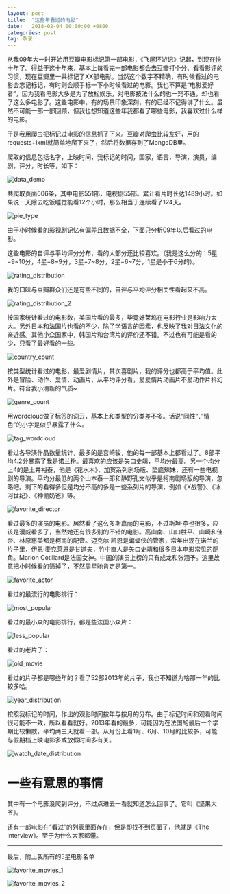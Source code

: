 ```yaml
---
layout: post
title:  "这些年看过的电影"
date:   2018-02-04 00:00:00 +0800
categories: post
tag: 杂录
---
```


从我09年大一时开始用豆瓣电影标记第一部电影，《飞屋环游记》记起，到现在快十年了。得益于这十年来，基本上每看完一部电影都会去豆瓣打个分、看看影评的习惯，现在豆瓣里一共标记了XX部电影。当然这个数字不精确，有时候看过的电影会忘记标记，有时则会顺手标一下小时候看过的电影。我也不算是“电影爱好者”，因为我看电影大多是为了放松娱乐，对电影技法什么的也一窍不通，却也看了这么多电影了。这些电影中，有的场景印象深刻，有的已经不记得讲了什么。虽然不可能一部一部回顾，但我也想知道这些年我都看了哪些电影，我喜欢过什么样的电影。

于是我用爬虫把标记过电影的信息抓了下来。豆瓣对爬虫比较友好，用的requests+lxml就简单地爬下来了，然后将数据存到了MongoDB里。

爬取的信息包括名字，上映时间，我标记的时间，国家，语言，导演，演员，编剧，评分，时长等，如下：

![data_demo](/assets/watched-movies/data_demo.png)

共爬取页面606条，其中电影551部，电视剧55部。累计看片时长达1489小时。如果说一天除去吃饭睡觉能看12个小时，那么相当于连续看了124天。

![pie_type](/assets/watched-movies/pie_type.png)

由于小时候看的影视剧记忆有偏差且数据不全，下面只分析09年以后看过的电影。

这些电影的自评与平均评分分布，看的大部分还比较喜欢。（我是这么分的：5星=9~10分，4星=8~9分，3星=7~8分，2星=6~7分，1星是小于6分的）。

![rating_distribution](/assets/watched-movies/rating_distribution.png)

我的口味与豆瓣群众们还是有些不同的，自评与平均评分相关性看起来不高。

![rating_distribution_2](/assets/watched-movies/rating_distribution_2.png)

按国家统计看过的电影数，美国片看的最多，毕竟好莱坞在电影行业是影响力太大。另外日本和法国片也看的不少，除了学语言的因素，也反映了我对日法文化的亲近感。其他小众国家中，韩国片和台湾片的评价还不错。不过也有可能是看的少，只看了最好看的一些。

![country_count](/assets/watched-movies/country_count.png)

按类型统计看过的电影，最爱剧情片，其次喜剧片，我的评分也都高于平均值。此外是冒险、动作、爱情、动画片，从平均评分看，爱爱情片动画片不爱动作片科幻片。符合我小清新的气质~

![genre_count](/assets/watched-movies/gerne_count.png)

用wordcloud做了标签的词云，基本上和类型的分类差不多。话说“同性“、”情色”的小字是似乎暴露了什么。

![tag_wordcloud](/assets/watched-movies/tag_wordcloud.png)

看过各导演作品数量统计，最多的是宫崎骏，他的每一部基本上都看过了。8部平均4.2分暴露了我是诺兰粉。最喜欢的应该是矢口史靖，平均分最高。另一个均分上4的是土井裕泰，他是《花水木》、加贺系列剧场版、垫底辣妹，还有一些电视剧的导演。平均分最低的两个山本泰一郎和静野孔文似乎是柯南剧场版的导演，忽略吧。剩下的看得多但是均分不高的多是一些系列片的导演，例如《X战警》、《冰河世纪》、《神偷奶爸》等。

![favorite_director](/assets/watched-movies/favorite_director.png)

看过最多的演员的电影。居然看了这么多斯嘉丽的电影，不过斯坦·李也很多，应该是漫威看多了，当然她还有很多别的不错的电影。高山南、山口胜平、山崎和佳奈、林原惠美都是柯南的配音。迈克尔·凯恩是蝙蝠侠的管家，常年出现在诺兰的片子里，伊恩·麦克莱恩是甘道夫，竹中直人是矢口史靖和很多日本电影常见的配角。Marion Cotillard是法国女神。中国的演员上榜的只有成龙和张涵予。这里故意把小时候看的筛掉了，不然周星驰肯定是第一。

![favorite_actor](/assets/watched-movies/favorite_actor.png)

看过的最流行的电影排行：

![most_popular](/assets/watched-movies/most_popular.png)

看过的最小众的电影排行，都是些法国小众片：

![less_popular](/assets/watched-movies/less_popular.png)

看过的老片子：

![old_movie](/assets/watched-movies/old_movie.png)

看过的片子都是哪些年的？看了52部2013年的片子，我也不知道为啥那一年的比较多哈。

![year_distribution](/assets/watched-movies/year_distribution.png)

按照我标记的时间，作出的观影时间按年与按月的分布。由于标记时间和观看时间很可能不一致，所以看看就好。2013年看的最多，可能因为在法国的最后一个学期比较懒散，平均两三天就看一部。从月份上看1月、6月、10月的比较多，可能与假期档上映电影多或放假时间多有关。

![watch_date_distribution](/assets/watched-movies/watch_date_distribution.png)

# 一些有意思的事情

其中有一个电影没爬到评分，不过点进去一看就知道怎么回事了。它叫《坚果大爷》。

还有一部电影在“看过”的列表里面存在，但是却找不到页面了，他就是《The interview》。至于为什么大家都懂。

------

最后，附上我所有的5星电影名单

![favorite_movies_1](/assets/watched-movies/favorite_movies_1.png)

![favorite_movies_2](/assets/watched-movies/favorite_movies_2.png)